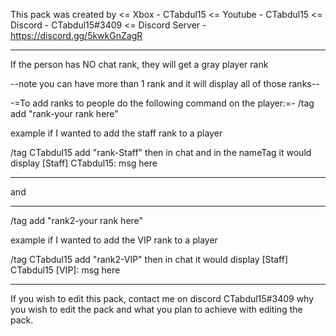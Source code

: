 This pack was created by
<= Xbox - CTabdul15
<= Youtube - CTabdul15
<= Discord - CTabdul15#3409
<= Discord Server - https://discord.gg/5kwkGnZagR

----------------------------------------------------------------------------------------------------------------------------------------------------------------

If the person has NO chat rank, they will get a gray player rank

--note you can have more than 1 rank and it will display all of those ranks--

-=To add ranks to people do the following command on the player:=-
/tag <player> add "rank-your rank here"

example if I wanted to add the staff rank to a player

/tag CTabdul15 add "rank-Staff"
then in chat and in the nameTag it would display
[Staff] CTabdul15: msg here

----------------------------------------------------------------------------------------------------------------------------------------------------------------

and

----------------------------------------------------------------------------------------------------------------------------------------------------------------

/tag <player> add "rank2-your rank here"

example if I wanted to add the VIP rank to a player

/tag CTabdul15 add "rank2-VIP"
then in chat it would display
[Staff] CTabdul15 [VIP]: msg here

----------------------------------------------------------------------------------------------------------------------------------------------------------------

If you wish to edit this pack, contact me on discord CTabdul15#3409 why you wish to edit the pack and what you plan to achieve with editing the pack.